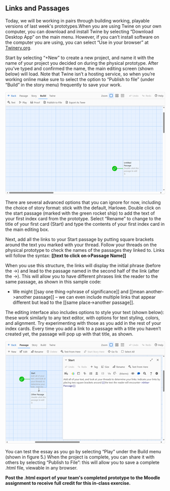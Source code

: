 ## Links and Passages

Today, we will be working in pairs through building working, playable versions of last week's prototypes.When you are using Twine on your own computer, you can download and install Twine by selecting “Download Desktop App” on the main menu. However, if you can’t install software on the computer you are using, you can select “Use in your browser” at [Twinery.org](https://twinery.org). 

Start by selecting “+New” to create a new project, and name it with the name of your project you decided on during the physical prototype. After you’ve typed and confirmed the name, the main editing screen (shown below) will load. Note that Twine isn’t a hosting service, so when you’re working online make sure to select the option to “Publish to file” (under “Build” in the story menu) frequently to save your work. 

![Twine interface](twine.png)

There are several advanced options that you can ignore for now, including the choice of story format: stick with the default, Harlowe. Double click on the start passage (marked with the green rocket ship) to add the text of your first index card from the prototype. Select “Rename” to change to the title of your first card (Start) and type the contents of your first index card in the main editing box.

Next, add all the links to your Start passage by putting square brackets around the text you marked with your thread. Follow your threads on the physical prototype to check the names of the passages they linked to. Links will follow the syntax: **[[text to click on->Passage Name]]**

When you use this structure, the links will display the initial phrase (before the ->) and lead to the passage named in the second half of the link (after the ->). This will allow you to have different phrases link the reader to the same passage, as shown in this sample code:

- We might [[say one thing->phrase of significance]] and [[mean another->another passage]] – we can even include multiple links that appear different but lead to the [[same place->another passage]].

The editing interface also includes options to style your text (shown below): these work similarly to any text editor, with options for text styling, colors, and alignment. Try experimenting with those as you add in the rest of your index cards. Every time you add a link to a passage with a title you haven’t created yet, the passage will pop up with that title, as shown.

![Twine interface](twinetwo.png)

You can test the essay as you go by selecting “Play” under the Build menu (shown in figure 5.) When the project is complete, you can share it with others by selecting “Publish to File”: this will allow you to save a complete .html file, viewable in any browser. 

**Post the .html export of your team's completed prototype to the Moodle assignment to receive full credit for this in-class exercise.**